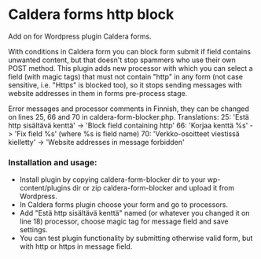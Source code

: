 # Caldera forms http block

Add on for Wordpress plugin Caldera forms.

With conditions in Caldera form you can block form submit if field contains unwanted content, but that doesn't stop spammers who use their own POST method. This plugin adds new processor with which you can select a field (with magic tags) that must not contain "http" in any form (not case sensitive, i.e. "Https" is blocked too), so it stops sending messages with website addresses in them in forms pre-process stage.

Error messages and processor comments in Finnish, they can be changed on lines 25, 66 and 70 in caldera-form-blocker.php. Translations:
25: 'Estä http sisältävä kenttä' -> 'Block field containing http'
66: 'Korjaa kenttä %s' -> 'Fix field %s' (where %s is field name)
70: 'Verkko-osoitteet viestissä kielletty' -> 'Website addresses in message forbidden'

### Installation and usage:
- Install plugin by copying caldera-form-blocker dir to your wp-content/plugins dir or zip caldera-form-blocker and upload it from Wordpress.
- In Caldera forms plugin choose your form and go to processors.
- Add "Estä http sisältävä kenttä" named (or whatever you changed it on line 18) processor, choose magic tag for message field and save settings.
- You can test plugin functionality by submitting otherwise valid form, but with http or https in message field.
